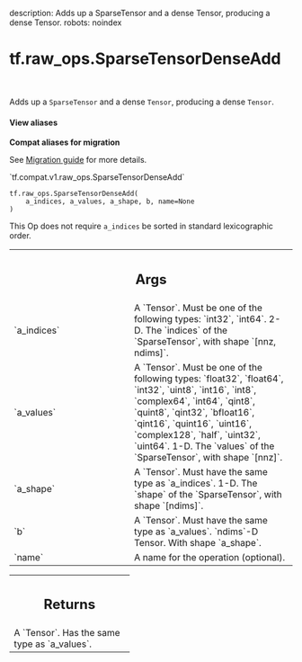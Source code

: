 description: Adds up a SparseTensor and a dense Tensor, producing a dense Tensor.
robots: noindex

# tf.raw_ops.SparseTensorDenseAdd

<!-- Insert buttons and diff -->

<table class="tfo-notebook-buttons tfo-api nocontent" align="left">

</table>



Adds up a `SparseTensor` and a dense `Tensor`, producing a dense `Tensor`.


<section class="expandable">
  <h4 class="showalways">View aliases</h4>
  <p>
<b>Compat aliases for migration</b>
<p>See
<a href="https://www.tensorflow.org/guide/migrate">Migration guide</a> for
more details.</p>
<p>`tf.compat.v1.raw_ops.SparseTensorDenseAdd`</p>
</p>
</section>

<pre class="devsite-click-to-copy prettyprint lang-py tfo-signature-link">
<code>tf.raw_ops.SparseTensorDenseAdd(
    a_indices, a_values, a_shape, b, name=None
)
</code></pre>



<!-- Placeholder for "Used in" -->

This Op does not require `a_indices` be sorted in standard lexicographic order.

<!-- Tabular view -->
 <table class="responsive fixed orange">
<colgroup><col width="214px"><col></colgroup>
<tr><th colspan="2"><h2 class="add-link">Args</h2></th></tr>

<tr>
<td>
`a_indices`<a id="a_indices"></a>
</td>
<td>
A `Tensor`. Must be one of the following types: `int32`, `int64`.
2-D.  The `indices` of the `SparseTensor`, with shape `[nnz, ndims]`.
</td>
</tr><tr>
<td>
`a_values`<a id="a_values"></a>
</td>
<td>
A `Tensor`. Must be one of the following types: `float32`, `float64`, `int32`, `uint8`, `int16`, `int8`, `complex64`, `int64`, `qint8`, `quint8`, `qint32`, `bfloat16`, `qint16`, `quint16`, `uint16`, `complex128`, `half`, `uint32`, `uint64`.
1-D.  The `values` of the `SparseTensor`, with shape `[nnz]`.
</td>
</tr><tr>
<td>
`a_shape`<a id="a_shape"></a>
</td>
<td>
A `Tensor`. Must have the same type as `a_indices`.
1-D.  The `shape` of the `SparseTensor`, with shape `[ndims]`.
</td>
</tr><tr>
<td>
`b`<a id="b"></a>
</td>
<td>
A `Tensor`. Must have the same type as `a_values`.
`ndims`-D Tensor.  With shape `a_shape`.
</td>
</tr><tr>
<td>
`name`<a id="name"></a>
</td>
<td>
A name for the operation (optional).
</td>
</tr>
</table>



<!-- Tabular view -->
 <table class="responsive fixed orange">
<colgroup><col width="214px"><col></colgroup>
<tr><th colspan="2"><h2 class="add-link">Returns</h2></th></tr>
<tr class="alt">
<td colspan="2">
A `Tensor`. Has the same type as `a_values`.
</td>
</tr>

</table>

